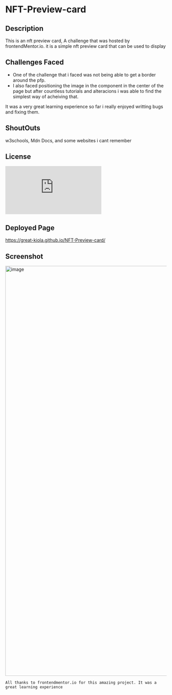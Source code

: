 # NFT-Preview-card
## Description
This is an nft preview card, A challenge that was hosted by
frontendMentor.io. it is a simple nft preview card that can be used to display 

## Challenges Faced
* One of the challenge that i faced was not being able to get a border around the pfp.
* I also faced positioning the image in the component in the center of the page but after countless tutorials and alteracions i was able to find the simplest way of acheiving that.

It was a very great learning experience so far i really enjoyed writting bugs and fixing them.

## ShoutOuts
w3schools, Mdn Docs, and some websites i cant remember

## License
[![GitHub license](https://badgen.net/github/license/Naereen/Strapdown.js)](https://github.com/Naereen/StrapDown.js/blob/master/LICENSE)

## Deployed Page
https://great-kiola.github.io/NFT-Preview-card/

## Screenshot
<img width="1277" alt="image" src="https://user-images.githubusercontent.com/117322790/224633747-28d28c31-5ac4-43ab-b114-4f4d5d4c00e5.png">

</br>

```
All thanks to frontendmentor.io for this amazing project. It was a great learning experience
```